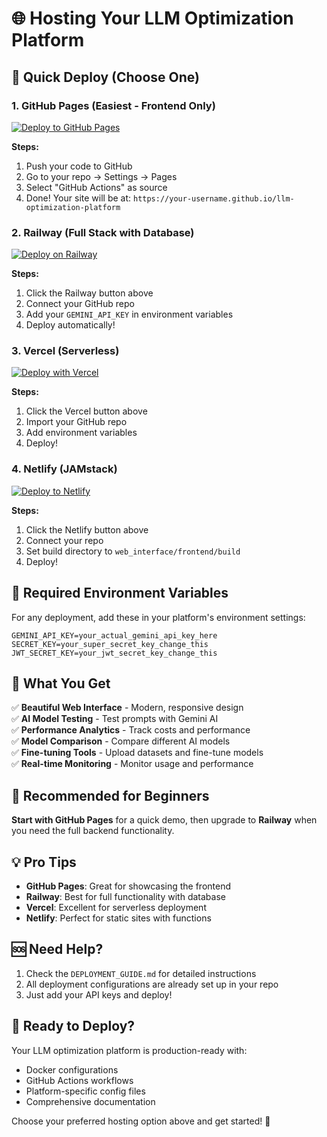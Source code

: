# 🌐 Hosting Your LLM Optimization Platform

## 🚀 Quick Deploy (Choose One)

### 1. GitHub Pages (Easiest - Frontend Only)
[![Deploy to GitHub Pages](https://img.shields.io/badge/Deploy%20to-GitHub%20Pages-blue?style=for-the-badge&logo=github)](https://github.com/settings/pages)

**Steps:**
1. Push your code to GitHub
2. Go to your repo → Settings → Pages
3. Select "GitHub Actions" as source
4. Done! Your site will be at: `https://your-username.github.io/llm-optimization-platform`

### 2. Railway (Full Stack with Database)
[![Deploy on Railway](https://railway.app/button.svg)](https://railway.app/new)

**Steps:**
1. Click the Railway button above
2. Connect your GitHub repo
3. Add your `GEMINI_API_KEY` in environment variables
4. Deploy automatically!

### 3. Vercel (Serverless)
[![Deploy with Vercel](https://vercel.com/button)](https://vercel.com/new)

**Steps:**
1. Click the Vercel button above
2. Import your GitHub repo
3. Add environment variables
4. Deploy!

### 4. Netlify (JAMstack)
[![Deploy to Netlify](https://www.netlify.com/img/deploy/button.svg)](https://app.netlify.com/start)

**Steps:**
1. Click the Netlify button above
2. Connect your repo
3. Set build directory to `web_interface/frontend/build`
4. Deploy!

## 🔑 Required Environment Variables

For any deployment, add these in your platform's environment settings:

```
GEMINI_API_KEY=your_actual_gemini_api_key_here
SECRET_KEY=your_super_secret_key_change_this
JWT_SECRET_KEY=your_jwt_secret_key_change_this
```

## 📱 What You Get

✅ **Beautiful Web Interface** - Modern, responsive design  
✅ **AI Model Testing** - Test prompts with Gemini AI  
✅ **Performance Analytics** - Track costs and performance  
✅ **Model Comparison** - Compare different AI models  
✅ **Fine-tuning Tools** - Upload datasets and fine-tune models  
✅ **Real-time Monitoring** - Monitor usage and performance  

## 🎯 Recommended for Beginners

**Start with GitHub Pages** for a quick demo, then upgrade to **Railway** when you need the full backend functionality.

## 💡 Pro Tips

- **GitHub Pages**: Great for showcasing the frontend
- **Railway**: Best for full functionality with database
- **Vercel**: Excellent for serverless deployment
- **Netlify**: Perfect for static sites with functions

## 🆘 Need Help?

1. Check the `DEPLOYMENT_GUIDE.md` for detailed instructions
2. All deployment configurations are already set up in your repo
3. Just add your API keys and deploy!

## 🎉 Ready to Deploy?

Your LLM optimization platform is production-ready with:
- Docker configurations
- GitHub Actions workflows  
- Platform-specific config files
- Comprehensive documentation

Choose your preferred hosting option above and get started! 🚀